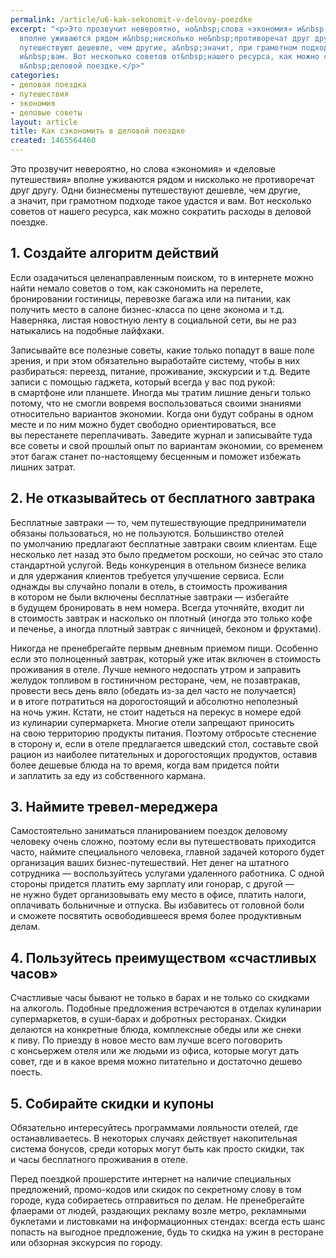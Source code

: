 ```yaml
---
permalink: /article/u6-kak-sekonomit-v-delovoy-poezdke
excerpt: "<p>Это прозвучит невероятно, но&nbsp;слова «экономия» и&nbsp;«деловые путешествия»
  вполне уживаются рядом и&nbsp;нисколько не&nbsp;противоречат друг другу. Одни бизнесмены
  путешествуют дешевле, чем другие, а&nbsp;значит, при грамотном подходе такое удастся
  и&nbsp;вам. Вот несколько советов от&nbsp;нашего ресурса, как можно сократить расходы
  в&nbsp;деловой поездке.</p>"
categories:
- деловая поездка
- путешествия
- экономия
- деловые советы
layout: article
title: Как сэкономить в деловой поездке
created: 1465564460
---
```

<p>Это прозвучит невероятно, но&nbsp;слова «экономия» и&nbsp;«деловые путешествия» вполне уживаются рядом и&nbsp;нисколько не&nbsp;противоречат друг другу. Одни бизнесмены путешествуют дешевле, чем другие, а&nbsp;значит, при грамотном подходе такое удастся и&nbsp;вам. Вот несколько советов от&nbsp;нашего ресурса, как можно сократить расходы в&nbsp;деловой поездке.</p>
<h2>1. Создайте алгоритм действий</h2>
<p>Если озадачиться целенаправленным поиском, то&nbsp;в&nbsp;интернете можно найти немало советов о&nbsp;том, как сэкономить на&nbsp;перелете, бронировании гостиницы, перевозке багажа или на&nbsp;питании, как получить место в&nbsp;салоне бизнес-класса по&nbsp;цене эконома и&nbsp;т.д. Наверняка, листая новостную ленту в&nbsp;социальной сети, вы&nbsp;не&nbsp;раз натыкались на&nbsp;подобные лайфхаки. </p>
<p>Записывайте все полезные советы, какие только попадут в&nbsp;ваше поле зрения, и&nbsp;при этом обязательно выработайте систему, чтобы в&nbsp;них разбираться: переезд, питание, проживание, экскурсии и&nbsp;т.д. Ведите записи с&nbsp;помощью гаджета, который всегда у&nbsp;вас под рукой: в&nbsp;смартфоне или планшете. Иногда мы&nbsp;тратим лишние деньги только потому, что не&nbsp;смогли вовремя воспользоваться своими знаниями относительно вариантов экономии. Когда они будут собраны в&nbsp;одном месте и&nbsp;по&nbsp;ним можно будет свободно ориентироваться, все вы&nbsp;перестанете переплачивать. Заведите журнал и&nbsp;записывайте туда все советы и&nbsp;свой прошлый опыт по&nbsp;вариантам экономии, со&nbsp;временем этот багаж станет по-настоящему бесценным и&nbsp;поможет избежать лишних затрат.</p>
<h2>2. Не&nbsp;отказывайтесь от&nbsp;бесплатного завтрака</h2>
<p>Бесплатные завтраки&nbsp;— то, чем путешествующие предприниматели обязаны пользоваться, но&nbsp;не&nbsp;пользуются. Большинство отелей по&nbsp;умолчанию предлагают бесплатные завтраки своим клиентам. Еще несколько лет назад это было предметом роскоши, но&nbsp;сейчас это стало стандартной услугой. Ведь конкуренция в&nbsp;отельном бизнесе велика и&nbsp;для удержания клиентов требуется улучшение сервиса. Если однажды вы&nbsp;случайно попали в&nbsp;отель, в&nbsp;стоимость проживания в&nbsp;котором не&nbsp;были включены бесплатные завтраки&nbsp;— избегайте в&nbsp;будущем бронировать в&nbsp;нем номера. Всегда уточняйте, входит&nbsp;ли в&nbsp;стоимость завтрак и&nbsp;насколько он&nbsp;плотный (иногда это только кофе и&nbsp;печенье, а&nbsp;иногда плотный завтрак с&nbsp;яичницей, беконом и&nbsp;фруктами). </p>
<p>Никогда не&nbsp;пренебрегайте первым дневным приемом пищи. Особенно если это полноценный завтрак, который уже итак включен в&nbsp;стоимость проживания в&nbsp;отеле. Лучше немного недоспать утром и&nbsp;заправить желудок топливом в&nbsp;гостиничном ресторане, чем, не&nbsp;позавтракав, провести весь день вяло (обедать из-за дел часто не&nbsp;получается) и&nbsp;в&nbsp;итоге потратиться на&nbsp;дорогостоящий и&nbsp;абсолютно неполезный на&nbsp;ночь ужин. Кстати, не&nbsp;стоит надеться на&nbsp;перекус в&nbsp;номере едой из&nbsp;кулинарии супермаркета. Многие отели запрещают приносить на&nbsp;свою территорию продукты питания. Поэтому отбросьте стеснение в&nbsp;сторону&nbsp;и, если в&nbsp;отеле предлагается шведский стол, составьте свой рацион из&nbsp;наиболее питательных и&nbsp;дорогостоящих продуктов, оставив более дешевые блюда на&nbsp;то&nbsp;время, когда вам придется пойти и&nbsp;заплатить за&nbsp;еду из&nbsp;собственного кармана. </p>
<h2>3. Наймите тревел-мереджера</h2>
<p>Самостоятельно заниматься планированием поездок деловому человеку очень сложно, поэтому если вы&nbsp;путешествовать приходится часто, наймите специального человека, главной задачей которого будет организация ваших бизнес-путешествий. Нет денег на&nbsp;штатного сотрудника&nbsp;— воспользуйтесь услугами удаленного работника. С&nbsp;одной стороны придется платить ему зарплату или гонорар, с&nbsp;другой&nbsp;— не&nbsp;нужно будет организовывать ему место в&nbsp;офисе, платить налоги, оплачивать больничные и&nbsp;отпуска. Вы&nbsp;избавитесь от&nbsp;головной боли и&nbsp;сможете посвятить освободившееся время более продуктивным делам.</p>
<h2>4. Пользуйтесь преимуществом «счастливых часов»</h2>
<p>Счастливые часы бывают не&nbsp;только в&nbsp;барах и&nbsp;не&nbsp;только со&nbsp;скидками на&nbsp;алкоголь. Подобные предложения встречаются в&nbsp;отделах кулинарии супермаркетов, в&nbsp;суши-барах и&nbsp;добротных ресторанах. Скидки делаются на&nbsp;конкретные блюда, комплексные обеды или&nbsp;же снеки к&nbsp;пиву. По&nbsp;приезду в&nbsp;новое место вам лучше всего поговорить с&nbsp;консьержем отеля или&nbsp;же людьми из&nbsp;офиса, которые могут дать совет, где и&nbsp;в&nbsp;какое время можно питательно и&nbsp;достаточно дешево поесть. </p>
<h2>5. Собирайте скидки и&nbsp;купоны</h2>
<p>Обязательно интересуйтесь программами лояльности отелей, где останавливаетесь. В&nbsp;некоторых случаях действует накопительная система бонусов, среди которых могут быть как просто скидки, так и&nbsp;часы бесплатного проживания в&nbsp;отеле. </p>
<p>Перед поездкой прошерстите интернет на&nbsp;наличие специальных предложений, промо-кодов или скидок по&nbsp;секретному слову в&nbsp;том городе, куда собираетесь отправиться по&nbsp;делам. Не&nbsp;пренебрегайте флаерами от&nbsp;людей, раздающих рекламу возле метро, рекламными буклетами и&nbsp;листовками на&nbsp;информационных стендах: всегда есть шанс попасть на&nbsp;выгодное предложение, будь то&nbsp;скидка на&nbsp;ужин в&nbsp;ресторане или обзорная экскурсия по&nbsp;городу. </p>
